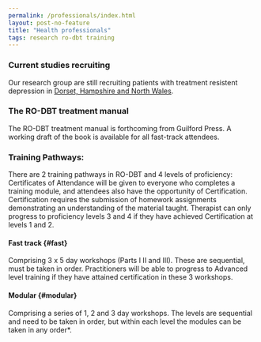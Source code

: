 ```yaml
---
permalink: /professionals/index.html
layout: post-no-feature
title: "Health professionals"
tags: research ro-dbt training
---
```





### Current studies recruiting

Our research group are still recruiting patients with treatment resistent depression in [Dorset, Hampshire and North Wales](www.reframed.org.uk).


### The RO-DBT treatment manual

The RO-DBT treatment manual is forthcoming from Guilford Press. A working draft of the book is available for all fast-track attendees.



### Training Pathways:

There are 2 training pathways in RO-DBT and 4 levels of proficiency: Certificates of Attendance will be given to everyone who completes a training module, and attendees also have the opportunity of Certification. Certification requires the submission of homework assignments demonstrating an understanding of the material taught. Therapist can only progress to proficiency levels 3 and 4 if they have achieved Certification at levels 1 and 2.

#### Fast track {#fast}

Comprising 3 x 5 day workshops (Parts I II and III). These are sequential, must be taken in order. Practitioners will be able to progress to Advanced level training if they have attained certification in these 3 workshops.


#### Modular {#modular}

Comprising a series of 1, 2 and 3 day workshops. The levels are sequential and need to be taken in order, but within each level the modules can be taken in any order*.

<!--

#### Modular Pathway

##### Level 1: Basic

- RO 101*: Neuroregulatory theory, supporting science, therapy overview – 1 day

- Skills workshop 1 - 2 days
- Skills workshop 2 – 2 days
- Signalling skills: the communicative functions of emotion – 1 day

Total: 6 days

* Note, RO101 must be taken before any other module.


##### Level 2: Intermediate

- Skills workshop 3 – 2 days
- Behavioural Principles workshop – 2 days
- Alliance Ruptures and Repairs workshop – 2 days

Total of 6 days


##### Level 3: Advanced

- Individual Therapist Masterclass – 3 days
- Treating Envy, Resentment, Bitterness and Revenge – 2 days

Total 5 days.


##### Level 4: Graduate

- Elite Masterclass - 5 days.


 -->
